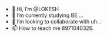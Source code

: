 - 👋 Hi, I’m @LOKESH
- 🌱 I’m currently studying BE ...
- 💞️ I’m looking to collaborate with uh...
- 📫 How to reach me 8971040326.

